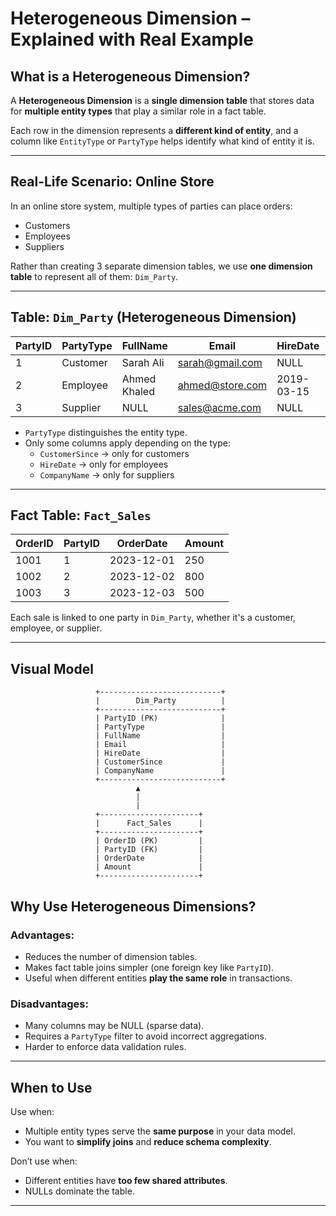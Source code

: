 #  Heterogeneous Dimension – Explained with Real Example

##  What is a Heterogeneous Dimension?

A **Heterogeneous Dimension** is a **single dimension table** that stores data for **multiple entity types** that play a similar role in a fact table. 

Each row in the dimension represents a **different kind of entity**, and a column like `EntityType` or `PartyType` helps identify what kind of entity it is.

---

##  Real-Life Scenario: Online Store

In an online store system, multiple types of parties can place orders:

-  Customers
-  Employees
-  Suppliers

Rather than creating 3 separate dimension tables, we use **one dimension table** to represent all of them: `Dim_Party`.

---

##  Table: `Dim_Party` (Heterogeneous Dimension)

| PartyID | PartyType  | FullName      | Email             | HireDate   | CustomerSince | CompanyName    |
|---------|------------|---------------|-------------------|------------|----------------|----------------|
| 1       | Customer   | Sarah Ali     | sarah@gmail.com   | NULL       | 2022-05-01     | NULL           |
| 2       | Employee   | Ahmed Khaled  | ahmed@store.com   | 2019-03-15 | NULL           | NULL           |
| 3       | Supplier   | NULL          | sales@acme.com    | NULL       | NULL           | Acme Supplies  |

- `PartyType` distinguishes the entity type.
- Only some columns apply depending on the type:
  - `CustomerSince` → only for customers
  - `HireDate` → only for employees
  - `CompanyName` → only for suppliers

---

##  Fact Table: `Fact_Sales`

| OrderID | PartyID | OrderDate  | Amount |
|---------|---------|------------|--------|
| 1001    | 1       | 2023-12-01 | 250    |
| 1002    | 2       | 2023-12-02 | 800    |
| 1003    | 3       | 2023-12-03 | 500    |

Each sale is linked to one party in `Dim_Party`, whether it's a customer, employee, or supplier.

---
## Visual Model
                       +---------------------------+
                       |        Dim_Party          |
                       +---------------------------+
                       | PartyID (PK)              |
                       | PartyType                 |
                       | FullName                  |
                       | Email                     |
                       | HireDate                  |
                       | CustomerSince             |
                       | CompanyName               |
                       +---------------------------+
                                ▲
                                |
                                |
                       +----------------------+
                       |      Fact_Sales      |
                       +----------------------+
                       | OrderID (PK)         |
                       | PartyID (FK)         |
                       | OrderDate            |
                       | Amount               |
                       +----------------------+

##  Why Use Heterogeneous Dimensions?

###  Advantages:
- Reduces the number of dimension tables.
- Makes fact table joins simpler (one foreign key like `PartyID`).
- Useful when different entities **play the same role** in transactions.

###  Disadvantages:
- Many columns may be NULL (sparse data).
- Requires a `PartyType` filter to avoid incorrect aggregations.
- Harder to enforce data validation rules.

---

##  When to Use

Use when:
- Multiple entity types serve the **same purpose** in your data model.
- You want to **simplify joins** and **reduce schema complexity**.

Don’t use when:
- Different entities have **too few shared attributes**.
- NULLs dominate the table.

---



